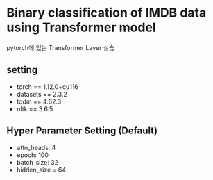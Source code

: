 # Binary classification of IMDB data using Transformer model
pytorch에 있는 Transformer Layer 실습

## setting
* torch == 1.12.0+cu116 
* datasets == 2.3.2
* tqdm == 4.62.3
* nltk == 3.6.5

## Hyper Parameter Setting (Default)
* attn_heads: 4
* epoch: 100
* batch_size: 32
* hidden_size = 64
